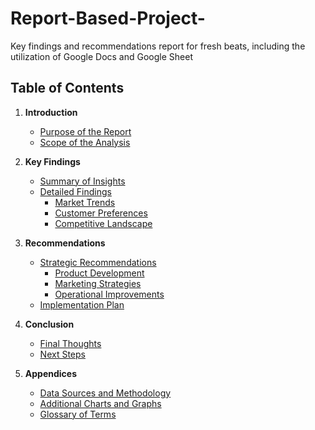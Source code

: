 # Report-Based-Project-
Key findings and recommendations report for fresh beats, including the utilization of Google Docs and Google Sheet

## Table of Contents

1. **Introduction**
   - [Purpose of the Report](#purpose-of-the-report)
   - [Scope of the Analysis](#scope-of-the-analysis)

2. **Key Findings**
   - [Summary of Insights](#summary-of-insights)
   - [Detailed Findings](#detailed-findings)
     - [Market Trends](#market-trends)
     - [Customer Preferences](#customer-preferences)
     - [Competitive Landscape](#competitive-landscape)

3. **Recommendations**
   - [Strategic Recommendations](#strategic-recommendations)
     - [Product Development](#product-development)
     - [Marketing Strategies](#marketing-strategies)
     - [Operational Improvements](#operational-improvements)
   - [Implementation Plan](#implementation-plan)

4. **Conclusion**
   - [Final Thoughts](#final-thoughts)
   - [Next Steps](#next-steps)

5. **Appendices**
   - [Data Sources and Methodology](#data-sources-and-methodology)
   - [Additional Charts and Graphs](#additional-charts-and-graphs)
   - [Glossary of Terms](#glossary-of-terms)
